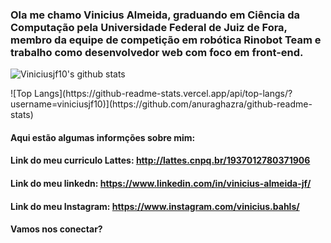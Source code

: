 ### Ola me chamo Vinicius Almeida, graduando em Ciência da Computação pela Universidade Federal de Juiz de Fora, membro da equipe de competição em robótica Rinobot Team e trabalho como desenvolvedor web com foco em front-end.

![Viniciusjf10's github stats](https://github-readme-stats.vercel.app/api?username=viniciusjf10&show_icons=true&theme=prussian&count_private=true&include_all_commits=true)
<p>![Top Langs](https://github-readme-stats.vercel.app/api/top-langs/?username=viniciusjf10)](https://github.com/anuraghazra/github-readme-stats)
<p>

#### Aqui estão algumas informções sobre mim:

#### Link do meu curriculo Lattes: http://lattes.cnpq.br/1937012780371906
#### Link do meu linkedn: https://www.linkedin.com/in/vinicius-almeida-jf/
#### Link do meu Instagram: https://www.instagram.com/vinicius.bahls/
#### Vamos nos conectar?
